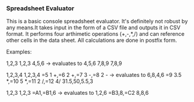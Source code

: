 ### Spreadsheet Evaluator

This is a basic console spreadsheet evaluator. It's definitely not robust by any means.It takes input in the form of a CSV file and outputs it in CSV format. It performs four arthimetic operations (+,-,*,/) and can reference other cells in the data sheet. All calculations are done in postfix form. 

Examples:

1,2,3						1,2,3
4,5,6    -> evaluates to 	4,5,6
7,8,9						7,8,9

1,2,3,4														1,2,3,4
=5 1 +,=6 2 +,=7 3 -,=8 2 -   			-> evaluates to 	6,8,4,6
=9 3.5 *,=10 5 *,=11 2 /,=12 4/								31.5,50,5.5,3

1,2,3							1,2,3
=A1,=B1,6    -> evaluates to 	1,2,6
=B3,8,=C2						8,8,6





